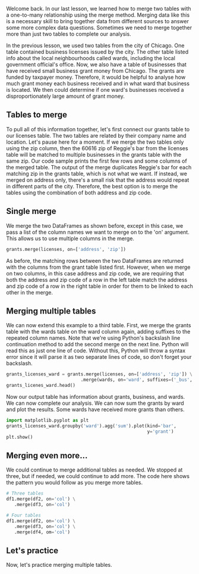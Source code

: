 Welcome back. In our last lesson, we learned how to merge two tables with a one-to-many relationship using the merge method. Merging data like this is a necessary skill to bring together data from different sources to answer some more complex data questions. Sometimes we need to merge together more than just two tables to complete our analysis.

In the previous lesson, we used two tables from the city of Chicago. One table contained business licenses issued by the city. The other table listed info about the local neighbourhoods called wards, including the local government official's office. Now, we also have a table of businesses that have received small business grant money from Chicago. The grants are funded by taxpayer money. Therefore, it would be helpful to analyse how much grant money each business received and in what ward that business is located. We then could determine if one ward's businesses received a disproportionately large amount of grant money.
## Tables to merge
To pull all of this information together, let's first connect our grants table to our licenses table. The two tables are related by their company name and location. Let's pause here for a moment. If we merge the two tables only using the zip column, then the 60616 zip of Reggie's bar from the licenses table will be matched to multiple businesses in the grants table with the same zip. Our code sample prints the first few rows and some columns of the merged table. The output of the merge duplicates Reggie's bar for each matching zip in the grants table, which is not what we want. If instead, we merged on address only, there's a small risk that the address would repeat in different parts of the city. Therefore, the best option is to merge the tables using the combination of both address and zip code.
## Single merge
We merge the two DataFrames as shown before, except in this case, we pass a list of the column names we want to merge on to the 'on' argument. This allows us to use multiple columns in the merge. 
```Python
grants.merge(licenses, on=['address', 'zip'])
```
As before, the matching rows between the two DataFrames are returned with the columns from the grant table listed first. However, when we merge on two columns, in this case address and zip code, we are requiring that both the address and zip code of a row in the left table match the address and zip code of a row in the right table in order for them to be linked to each other in the merge.
## Merging multiple tables
We can now extend this example to a third table. First, we merge the grants table with the wards table on the ward column again, adding suffixes to the repeated column names. Note that we're using Python's backslash line continuation method to add the second merge on the next line. Python will read this as just one line of code. Without this, Python will throw a syntax error since it will parse it as two separate lines of code, so don't forget your backslash. 
```Python
grants_licenses_ward = grants.merge(licenses, on=['address', 'zip']) \
							.merge(wards, on='ward', suffixes=('_bus',                             '_ward'))
grants_licenes_ward.head()
```
Now our output table has information about grants, business, and wards. We can now complete our analysis. We can now sum the grants by ward and plot the results. Some wards have received more grants than others.
```Python
import matplotlib.pyplot as plt
grants_licenses_ward.groupby('ward').agg('sum').plot(kind='bar', 
													 y='grant')
plt.show()
```
## Merging even more...
We could continue to merge additional tables as needed. We stopped at three, but if needed, we could continue to add more. The code here shows the pattern you would follow as you merge more tables.
```Python
# Three tables
df1.merge(df2, on='col') \
   .merge(df3, on='col')

# Four tables
df1.merge(df2, on='col') \
   .merge(df3, on='col') \
   .merge(df4, om='col')
```
## Let's practice
Now, let's practice merging multiple tables.